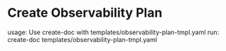 # Create Observability Plan

usage: Use create-doc with templates/observability-plan-tmpl.yaml
run: create-doc templates/observability-plan-tmpl.yaml
